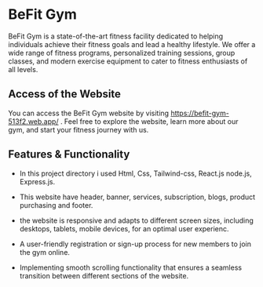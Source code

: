 
# BeFit Gym
BeFit Gym is a state-of-the-art fitness facility dedicated to helping individuals achieve their fitness goals and lead a healthy lifestyle. We offer a wide range of fitness programs, personalized training sessions, group classes, and modern exercise equipment to cater to fitness enthusiasts of all levels.

## Access of the Website
You can access the BeFit Gym website by visiting https://befit-gym-513f2.web.app/ . Feel free to explore the website, learn more about our gym, and start your fitness journey with us.
## Features & Functionality

* In this project directory i used Html, Css, Tailwind-css, React.js node.js, Express.js.

* This website have header, banner, services, subscription, blogs, product purchasing and footer.

* the website is responsive and adapts to different screen sizes, including desktops, tablets, mobile devices, for an optimal user experienc.
* A user-friendly registration or sign-up process for new members to join the gym online.

* Implementing smooth scrolling functionality that ensures a seamless transition between different sections of the website.
